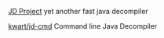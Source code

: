 
[JD Project](http://jd.benow.ca/)
yet another fast java decompiler

[kwart/jd-cmd](https://github.com/kwart/jd-cmd)
Command line Java Decompiler
